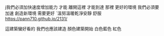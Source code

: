 j我們必須加快速度增加能力 才能 離開這裡 才能到達 那裡 更好的環境 我們必須要 加速 創造新環境 需要更好  ˋ溫努溫暖乾淨安靜 舒服 
https://pann710.github.io/2131/


這建築蠻好看的
我們也應該建造 顏色建築開始 白色藍色 紅色
